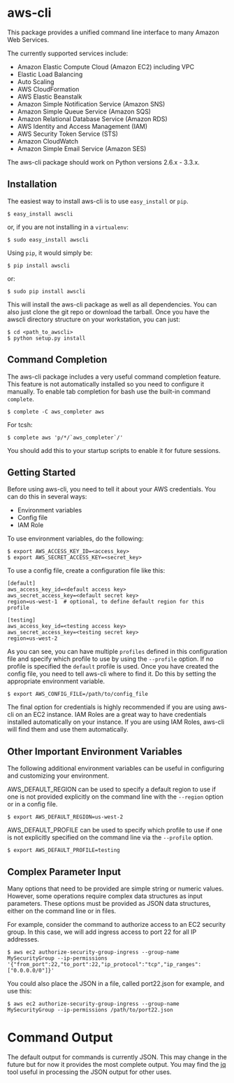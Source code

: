 aws-cli
=======

This package provides a unified command line interface to many
Amazon Web Services.

The currently supported services include:

* Amazon Elastic Compute Cloud (Amazon EC2) including VPC
* Elastic Load Balancing
* Auto Scaling
* AWS CloudFormation
* AWS Elastic Beanstalk
* Amazon Simple Notification Service (Amazon SNS)
* Amazon Simple Queue Service (Amazon SQS)
* Amazon Relational Database Service (Amazon RDS)
* AWS Identity and Access Management (IAM)
* AWS Security Token Service (STS)
* Amazon CloudWatch
* Amazon Simple Email Service (Amazon SES)

The aws-cli package should work on Python versions 2.6.x - 3.3.x.

Installation
------------
The easiest way to install aws-cli is to use ``easy_install`` or ``pip``.

    $ easy_install awscli

or, if you are not installing in a ``virtualenv``:

    $ sudo easy_install awscli

Using ``pip``, it would simply be:

    $ pip install awscli

or:

    $ sudo pip install awscli

This will install the aws-cli package as well as all dependencies.  You can
also just clone the git repo or download the tarball.  Once you have the
awscli directory structure on your workstation, you can just:

    $ cd <path_to_awscli>
    $ python setup.py install

Command Completion
------------------
The aws-cli package includes a very useful command completion feature.
This feature is not automatically installed so you need to configure it manually.
To enable tab completion for bash use the built-in command ``complete``.

    $ complete -C aws_completer aws

For tcsh:

    $ complete aws 'p/*/`aws_completer`/'

You should add this to your startup scripts to enable it for future sessions.

Getting Started
---------------
Before using aws-cli, you need to tell it about your AWS credentials.  You
can do this in several ways:

* Environment variables
* Config file
* IAM Role

To use environment variables, do the following:

    $ export AWS_ACCESS_KEY_ID=<access_key>
    $ export AWS_SECRET_ACCESS_KEY=<secret_key>

To use a config file, create a configuration file like this:

    [default]
    aws_access_key_id=<default access key>
    aws_secret_access_key=<default secret key>
    region=us-west-1  # optional, to define default region for this profile

    [testing]
    aws_access_key_id=<testing access key>
    aws_secret_access_key=<testing secret key>
    region=us-west-2

As you can see, you can have multiple ``profiles`` defined in this
configuration file and specify which profile to use by using the
``--profile`` option.  If no profile is specified the ``default``
profile is used.  Once you have created the config file, you need to
tell aws-cli where to find it.  Do this by setting the appropriate
environment variable.

    $ export AWS_CONFIG_FILE=/path/to/config_file

The final option for credentials is highly recommended if you are
using aws-cli on an EC2 instance.  IAM Roles are
a great way to have credentials installed automatically on your
instance.  If you are using IAM Roles, aws-cli will find them and use
them automatically.

Other Important Environment Variables
-------------------------------------
The following additional environment variables can be useful in
configuring and customizing your environment.

AWS_DEFAULT_REGION can be used to specify a default region to use
if one is not provided explicitly on the command line with the
``--region`` option or in a config file.

    $ export AWS_DEFAULT_REGION=us-west-2

AWS_DEFAULT_PROFILE can be used to specify which profile to use
if one is not explicitly specified on the command line via the
``--profile`` option.

    $ export AWS_DEFAULT_PROFILE=testing

Complex Parameter Input
-----------------------
Many options that need to be provided are simple string or numeric
values.  However, some operations require complex data structures
as input parameters.  These options must be provided as JSON data
structures, either on the command line or in files.

For example, consider the command to authorize access to an EC2
security group.  In this case, we will add ingress access to port 22
for all IP addresses.

    $ aws ec2 authorize-security-group-ingress --group-name MySecurityGroup --ip-permissions '{"from_port":22,"to_port":22,"ip_protocol":"tcp","ip_ranges":["0.0.0.0/0"]}'

You could also place the JSON in a file, called port22.json for example,
and use this:

    $ aws ec2 authorize-security-group-ingress --group-name MySecurityGroup --ip-permissions /path/to/port22.json

Command Output
==============

The default output for commands is currently JSON.  This may change in the
future but for now it provides the most complete output.  You may find the
[jq](http://stedolan.github.com/jq/) tool useful in processing the JSON
output for other uses.
